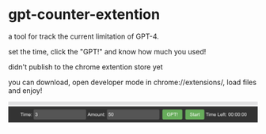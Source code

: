 # gpt-counter-extention

a tool for track the current limitation of GPT-4.

set the time, click the "GPT!" and know how much you used!

didn't publish to the chrome extention store yet

you can download, open developer mode in chrome://extensions/, load files and enjoy!

![Screenshot](screenshot.png)